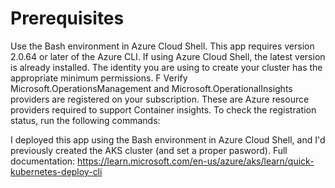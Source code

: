 # Prerequisites
Use the Bash environment in Azure Cloud Shell.
This app requires version 2.0.64 or later of the Azure CLI. If using Azure Cloud Shell, the latest version is already installed.
The identity you are using to create your cluster has the appropriate minimum permissions. F
Verify Microsoft.OperationsManagement and Microsoft.OperationalInsights providers are registered on your subscription. These are Azure resource providers required to support Container insights. To check the registration status, run the following commands:

I deployed this app using the Bash environment in Azure Cloud Shell, and I'd previously created the AKS cluster (and set a proper pasword).
Full documentation: https://learn.microsoft.com/en-us/azure/aks/learn/quick-kubernetes-deploy-cli
